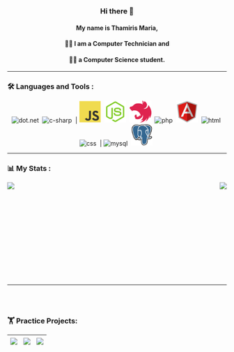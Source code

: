 
<div align="center">
  
### Hi there 👋

  #### My name is Thamiris Maria, <br>
  #### 👩‍💻 I am a Computer Technician and <br>
  #### 👩‍🎓 a Computer Science student.

</div>
  
---
### :hammer_and_wrench: Languages and Tools :
<div align="center">
  <img src="https://user-images.githubusercontent.com/73439911/176581909-3874342d-ba18-4529-bf6b-550ef3e96317.svg" alt="dot.net" height="50" width="50"/>&nbsp;
  <img src="https://user-images.githubusercontent.com/73439911/176581777-b191f130-3b1a-4827-8041-6a6d030bcce8.svg" alt="c-sharp" height="50" width="50"/>&nbsp; | 
  <img src="https://raw.githubusercontent.com/devicons/devicon/1119b9f84c0290e0f0b38982099a2bd027a48bf1/icons/javascript/javascript-original.svg" alt="javascript" height="50" width="50"/>&nbsp;
  <img src="https://github.com/devicons/devicon/blob/master/icons/nodejs/nodejs-original.svg" alt="nodejs" height="50" width="50"/>&nbsp;
  <img src="https://github.com/devicons/devicon/blob/master/icons/nestjs/nestjs-plain.svg" alt="nodejs" height="50" width="50"/>&nbsp;
  <img src="https://user-images.githubusercontent.com/73439911/176926256-a90c72af-21ab-45a2-86c9-5c1028fdd482.svg" alt="php" height="50" width="50"/>&nbsp;
  <img src="https://github.com/devicons/devicon/blob/master/icons/angularjs/angularjs-original.svg" alt="angular" height="50" width="50"/>&nbsp;
  <img src="https://user-images.githubusercontent.com/73439911/176584004-4ae4d895-875d-4368-996f-d3e29835e306.svg" alt="html" height="50" width="50"/>&nbsp;
  <img src="https://user-images.githubusercontent.com/73439911/176584178-3e67282b-0a66-4846-a152-4045012cb713.svg" alt="css" height="50" width="50"/>&nbsp; | 
  <img src="https://user-images.githubusercontent.com/73439911/176584329-56924e91-e560-4c8e-921d-c0eabd6b481e.svg" alt="mysql" height="50" width="50"/>&nbsp;
  <img src="https://github.com/devicons/devicon/blob/master/icons/postgresql/postgresql-original.svg" alt="postgresql" height="50" width="50"/>&nbsp;
</div>

---
### 📊 My Stats :

<a href="https://git.io/streak-stats">
  <img align="left" src="http://github-readme-streak-stats.herokuapp.com?user=ThamirisMaria&theme=nightowl&hide_border=true&background=522A45&fire=FECF4B&ring=FECF4B&currStreakNum=C691E9&sideLabels=FECF4B&currStreakLabel=FECF4B&dates=C691E9"/>
</a>

<a href="https://github.com/anuraghazra/github-readme-stats">
  <img align="right" src="https://github-readme-stats.vercel.app/api/top-langs/?username=ThamirisMaria&bg_color=522a45&title_color=fecf4b&text_color=c691e9"/>
</a>

<br />
<br />
<br />
<br />
<br />
<br />
<br />
<br />
<br />
<br />
<br />
<br />
<br />

---
<br />
<br />

### 🏋️ Practice Projects:

| <a href="https://github.com/ThamirisMaria/CRUD-loja-de-carros"><img align="center" src="https://github-readme-stats.vercel.app/api/pin/?username=ThamirisMaria&repo=CRUD-loja-de-carros&bg_color=522a45&title_color=fecf4b&text_color=c691e9&icon_color=ffffff" /></a> | <a href="https://github.com/ThamirisMaria/commercial-system"><img align="center" src="https://github-readme-stats.vercel.app/api/pin/?username=ThamirisMaria&repo=commercial-system&bg_color=522a45&title_color=fecf4b&text_color=c691e9&icon_color=ffffff" /></a> | <a href="https://github.com/ThamirisMaria/trocadilhos-web-app"><img align="center" src="https://github-readme-stats.vercel.app/api/pin/?username=ThamirisMaria&repo=trocadilhos-web-app&bg_color=522a45&title_color=fecf4b&text_color=c691e9&icon_color=ffffff" /></a> |
| ------------- | ------------- | ------------- |
